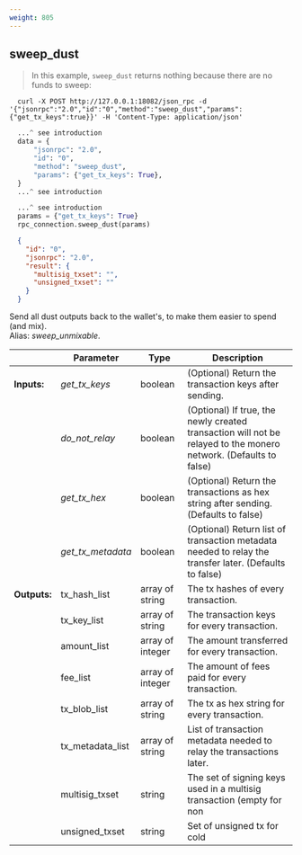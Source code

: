 ```yaml
---
weight: 805
---
```


## **sweep_dust**

> In this example, `sweep_dust` returns nothing because there are no funds to sweep:  

```shell
  curl -X POST http://127.0.0.1:18082/json_rpc -d '{"jsonrpc":"2.0","id":"0","method":"sweep_dust","params":{"get_tx_keys":true}}' -H 'Content-Type: application/json'
```
```python
  ...^ see introduction
  data = {
      "jsonrpc": "2.0",
      "id": "0",
      "method": "sweep_dust",
      "params": {"get_tx_keys": True},
  }
  ...^ see introduction
```
```py
  ...^ see introduction
  params = {"get_tx_keys": True}
  rpc_connection.sweep_dust(params)
```
```json
  {
    "id": "0",
    "jsonrpc": "2.0",
    "result": {
      "multisig_txset": "",
      "unsigned_txset": ""
    }
  }
```
Send all dust outputs back to the wallet's, to make them easier to spend (and mix).  
Alias: *sweep_unmixable*.  

|             | Parameter         | Type             | Description
| ---         | ---               | ---              | ---
|**Inputs:**  | *get_tx_keys*     | boolean          | (Optional) Return the transaction keys after sending.
|             | *do_not_relay*    | boolean          | (Optional) If true, the newly created transaction will not be relayed to the monero network. (Defaults to false)
|             | *get_tx_hex*      | boolean          | (Optional) Return the transactions as hex string after sending. (Defaults to false)
|             | *get_tx_metadata* | boolean          | (Optional) Return list of transaction metadata needed to relay the transfer later. (Defaults to false)
|**Outputs:** | tx_hash_list      | array of string  | The tx hashes of every transaction.
|             | tx_key_list       | array of string  | The transaction keys for every transaction.
|             | amount_list       | array of integer | The amount transferred for every transaction.
|             | fee_list          | array of integer | The amount of fees paid for every transaction.
|             | tx_blob_list      | array of string  | The tx as hex string for every transaction.
|             | tx_metadata_list  | array of string  | List of transaction metadata needed to relay the transactions later.
|             | multisig_txset    | string           | The set of signing keys used in a multisig transaction (empty for non|multisig).
|             | unsigned_txset    | string           | Set of unsigned tx for cold|signing purposes.
